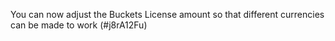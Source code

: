 You can now adjust the Buckets License amount so that different currencies can be made to work (#j8rA12Fu)
